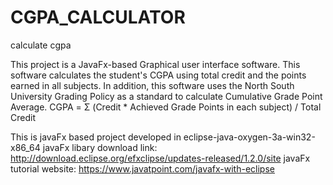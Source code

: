 # CGPA_CALCULATOR
calculate cgpa

This project is a JavaFx-based Graphical user interface software. This software calculates the student's CGPA using total credit and the points earned in all subjects. In addition, this software uses the North South University Grading Policy as a standard to calculate Cumulative Grade Point Average.
CGPA = Σ (Credit * Achieved Grade Points in each subject) / Total Credit 


This is javaFx based project
developed in eclipse-java-oxygen-3a-win32-x86_64
javaFx libary download link: http://download.eclipse.org/efxclipse/updates-released/1.2.0/site
javaFx tutorial website: https://www.javatpoint.com/javafx-with-eclipse
